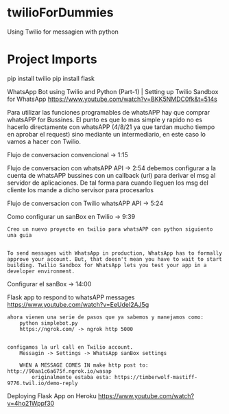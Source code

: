 # twilioForDummies
Using Twilio for messagien with python

# Project Imports
 pip install twilio
 pip install flask
 


WhatsApp Bot using Twilio and Python (Part-1) | Setting up Twilio Sandbox for WhatsApp
	https://www.youtube.com/watch?v=BKK5NMDC0fk&t=514s
	
Para utilizar las funciones programables de whatsAPP hay que comprar whatsAPP for Bussines. El punto es que lo mas simple y rapido no es hacerlo directamente con whatsAPP (4/8/21 ya que tardan mucho tiempo en aprobar el request) sino mediante un intermediario, en este caso lo vamos a hacer con Twilio.

Flujo de conversacion convencional ->  1:15

Flujo de conversacion con whatsAPP API	-> 2:54
	debemos configurar a la cuenta de whatsAPP bussines con un callback (url) para derivar el msg al servidor de aplicaciones.
	De tal forma para cuando lleguen los msg del cliente los mande a dicho servisor para procesarlos
	
Flujo de conversacion con Twilio whatsAPP API -> 5:24


Como configurar un sanBox en Twilio -> 9:39

	Creo un nuevo proyecto en twilio para whatsAPP con python siguiento una guia
	
	
	To send messages with WhatsApp in production, WhatsApp has to formally approve your account. But, that doesn't mean you have to wait to start building. Twilio Sandbox for WhatsApp lets you test your app in a developer environment.
	
	
Configurar el sanBox -> 14:00

Flask app to respond to whatsAPP messages
	https://www.youtube.com/watch?v=EeUdel2AJ5g
	
	ahora vienen una serie de pasos que ya sabemos y manejamos como:
		python simplebot.py
		https://ngrok.com/ -> ngrok http 5000
	

	configamos la url call en Twilio account.
		Messagin -> Settings -> WhatsApp sanBox settings
		
		WHEN A MESSAGE COMES IN make http post to: http://90aa1c6a675f.ngrok.io/wasap
			originalmente estaba esta: https://timberwolf-mastiff-9776.twil.io/demo-reply
	
Deploying Flask App on Heroku
	https://www.youtube.com/watch?v=4ho21Wppf30
	
